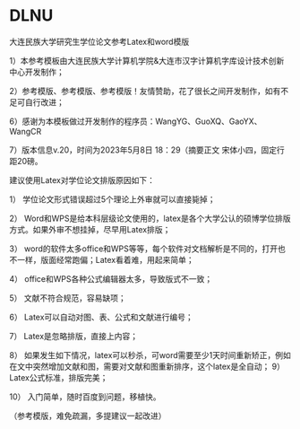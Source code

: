 # DLNU
大连民族大学研究生学位论文参考Latex和word模版

1）本参考模板由大连民族大学计算机学院\&大连市汉字计算机字库设计技术创新中心开发制作；

2）参考模版、参考模版、参考模版！友情赞助，花了很长之间开发制作，如有不足可自行改进；

6）感谢为本模板做过开发制作的程序员：WangYG、GuoXQ、GaoYX、WangCR

7）版本信息v.20，时间为2023年5月8日 18：29（摘要正文 宋体小四，固定行距20磅。



建议使用Latex对学位论文排版原因如下：

1）	学位论文形式错误超过5个理论上外审就可以直接毙掉；

2）	Word和WPS是给本科层级论文使用的，latex是各个大学公认的硕博学位排版方式。如果外审不想挂掉，尽早用Latex排版；

3）	word的软件太多office和WPS等等，每个软件对文档解析是不同的，打开也不一样，版面经常跑偏；Latex看着难，用起来简单；

4）	office和WPS各种公式编辑器太多，导致版式不一致；

5）	文献不符合规范，容易缺项；

6）	Latex可以自动对图、表、公式和文献进行编号；

7）	Latex是忽略排版，直接上内容；

8）	如果发生如下情况，latex可以秒杀，可word需要至少1天时间重新矫正，例如在文中突然增加文献和图，需要对文献和图重新排序，这个latex是全自动；
9）	Latex公式标准，排版完美；

10）	入门简单，随时百度到问题，移植快。

（参考模版，难免疏漏，多提建议一起改进）
